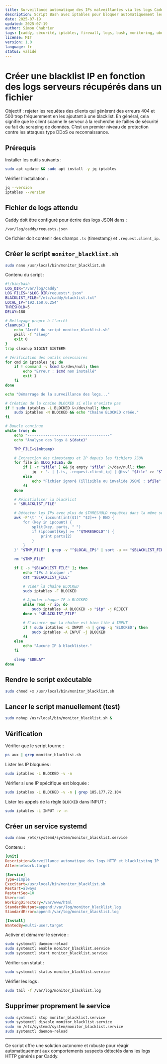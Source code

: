 ```yaml
---
title: Surveillance automatique des IPs malveillantes via les logs Caddy
description: Script Bash avec iptables pour bloquer automatiquement les IPs générant trop d'erreurs HTTP (404/500) via les logs JSON de Caddy.
date: 2025-07-19
updated: 2025-07-19
author: Simon Chabrier
tags: [caddy, sécurité, iptables, firewall, logs, bash, monitoring, ubuntu]
license: MIT
version: 1.0
language: fr
status: validé
---
```


# Créer une blacklist IP en fonction des logs serveurs récupérés dans un fichier

Objectif : rejeter les requêtes des clients qui génèrent des erreurs 404 et 500 trop fréquemment en les ajoutant à une blacklist. En général, cela signifie que le client scanne le serveur à la recherche de failles de sécurité ou fait du scraping de données. C’est un premier niveau de protection contre les attaques type DDoS ou reconnaissance.

## Prérequis

Installer les outils suivants :

```bash
sudo apt update && sudo apt install -y jq iptables
```

Vérifier l’installation :

```bash
jq --version
iptables --version
```

## Fichier de logs attendu

Caddy doit être configuré pour écrire des logs JSON dans :

```
/var/log/caddy/requests.json
```

Ce fichier doit contenir des champs `.ts` (timestamp) et `.request.client_ip`.

## Créer le script `monitor_blacklist.sh`

```bash
sudo nano /usr/local/bin/monitor_blacklist.sh
```

Contenu du script :

```bash
#!/bin/bash
LOG_DIR="/var/log/caddy"
LOG_FILES="$LOG_DIR/requests*.json"
BLACKLIST_FILE="/etc/caddy/blacklist.txt"
LOCAL_IP="192.168.0.254"
THRESHOLD=5
DELAY=180

# Nettoyage propre à l'arrêt
cleanup() {
    echo "Arrêt du script monitor_blacklist.sh"
    pkill -f "sleep"
    exit 0
}
trap cleanup SIGINT SIGTERM

# Vérification des outils nécessaires
for cmd in iptables jq; do
    if ! command -v $cmd &>/dev/null; then
        echo "Erreur : $cmd non installé"
        exit 1
    fi
done

echo "Démarrage de la surveillance des logs..."

# Création de la chaîne BLOCKED si elle n'existe pas
if ! sudo iptables -L BLOCKED &>/dev/null; then
    sudo iptables -N BLOCKED && echo "Chaîne BLOCKED créée."
fi

# Boucle continue
while true; do
    echo "-------------------------------------"
    echo "Analyse des logs à $(date)"

    TMP_FILE=$(mktemp)

    # Extraction des timestamps et IP depuis les fichiers JSON
    for file in $LOG_FILES; do
        if [ -r "$file" ] && jq empty "$file" 2>/dev/null; then
            jq -r '. | [.ts, .request.client_ip] | @tsv' "$file" >> "$TMP_FILE"
        else
            echo "Fichier ignoré (illisible ou invalide JSON) : $file"
        fi
    done

    # Réinitialiser la blacklist
    > "$BLACKLIST_FILE"

    # Détecter les IPs avec plus de $THRESHOLD requêtes dans la même seconde
    awk -F'\t' '{ ipcount[int($1)" "$2]++ } END {
        for (key in ipcount) {
            split(key, parts, " ")
            if (ipcount[key] >= '"$THRESHOLD"') {
                print parts[2]
            }
        }
    }' "$TMP_FILE" | grep -v "^$LOCAL_IP$" | sort -u >> "$BLACKLIST_FILE"

    rm "$TMP_FILE"

    if [ -s "$BLACKLIST_FILE" ]; then
        echo "IPs à bloquer :"
        cat "$BLACKLIST_FILE"

        # Vider la chaîne BLOCKED
        sudo iptables -F BLOCKED

        # Ajouter chaque IP à BLOCKED
        while read -r ip; do
            sudo iptables -A BLOCKED -s "$ip" -j REJECT
        done < "$BLACKLIST_FILE"

        # S'assurer que la chaîne est bien liée à INPUT
        if ! sudo iptables -L INPUT -n | grep -q 'BLOCKED'; then
            sudo iptables -A INPUT -j BLOCKED
        fi
    else
        echo "Aucune IP à blacklister."
    fi

    sleep "$DELAY"
done

```

## Rendre le script exécutable

```bash
sudo chmod +x /usr/local/bin/monitor_blacklist.sh
```

## Lancer le script manuellement (test)

```bash
sudo nohup /usr/local/bin/monitor_blacklist.sh &
```

## Vérification

Vérifier que le script tourne :

```bash
ps aux | grep monitor_blacklist.sh
```

Lister les IP bloquées :

```bash
sudo iptables -L BLOCKED -v -n
```

Vérifier si une IP spécifique est bloquée :

```bash
sudo iptables -L BLOCKED -v -n | grep 185.177.72.104
```

Lister les appels de la règle `BLOCKED` dans INPUT :

```bash
sudo iptables -L INPUT -v -n
```

## Créer un service systemd

```bash
sudo nano /etc/systemd/system/monitor_blacklist.service
```

Contenu :

```ini
[Unit]
Description=Surveillance automatique des logs HTTP et blacklisting IP
After=network.target

[Service]
Type=simple
ExecStart=/usr/local/bin/monitor_blacklist.sh
Restart=always
RestartSec=10
User=root
WorkingDirectory=/var/www/html
StandardOutput=append:/var/log/monitor_blacklist.log
StandardError=append:/var/log/monitor_blacklist.log

[Install]
WantedBy=multi-user.target
```

Activer et démarrer le service :

```bash
sudo systemctl daemon-reload
sudo systemctl enable monitor_blacklist.service
sudo systemctl start monitor_blacklist.service
```

Vérifier son statut :

```bash
sudo systemctl status monitor_blacklist.service
```

Vérifier les logs :

```bash
sudo tail -f /var/log/monitor_blacklist.log
```

## Supprimer proprement le service

```bash
sudo systemctl stop monitor_blacklist.service
sudo systemctl disable monitor_blacklist.service
sudo rm /etc/systemd/system/monitor_blacklist.service
sudo systemctl daemon-reload
```

---

Ce script offre une solution autonome et robuste pour réagir automatiquement aux comportements suspects détectés dans les logs HTTP générés par Caddy.
